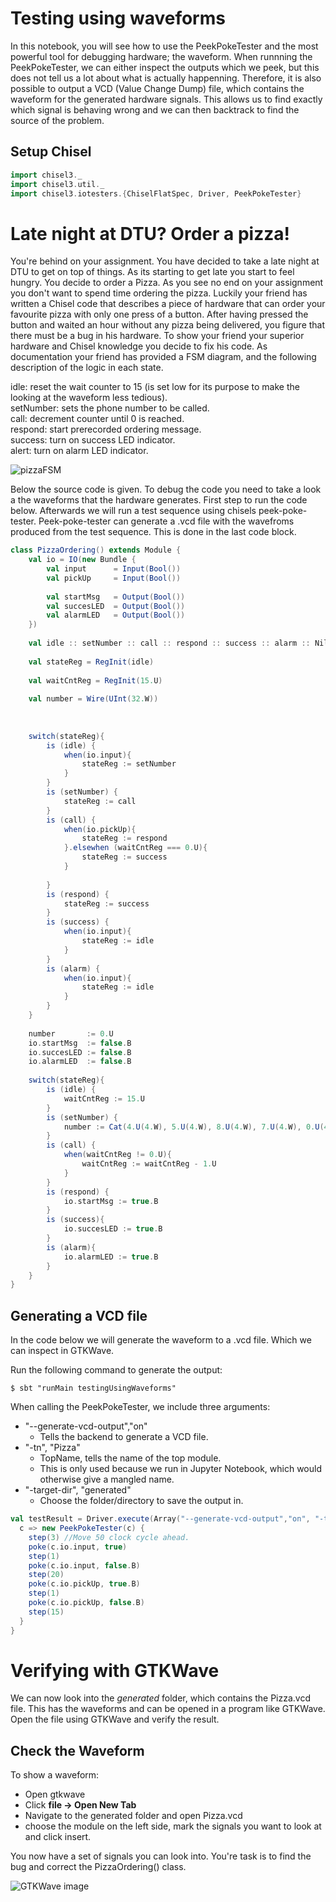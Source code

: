 # Testing using waveforms

In this notebook, you will see how to use the PeekPokeTester and the most powerful tool for debugging hardware; the waveform. When runnning the PeekPokeTester, we can either inspect the outputs which we peek, but this does not tell us a lot about what is actually happenning. Therefore, it is also possible to output a VCD (Value Change Dump) file, which contains the waveform for the generated hardware signals. This allows us to find exactly which signal is behaving wrong and we can then backtrack to find the source of the problem.

## Setup Chisel

```scala
import chisel3._
import chisel3.util._
import chisel3.iotesters.{ChiselFlatSpec, Driver, PeekPokeTester}
```

# Late night at DTU? Order a pizza!
You're behind on your assignment. You have decided to take a late night at DTU to get on top of things. As its starting to get late you start to feel hungry. You decide to order a Pizza. As you see no end on your assignment you don't want to spend time ordering the pizza. Luckily your friend has written a Chisel code that describes a piece of hardware that can order your favourite pizza with only one press of a button. After having pressed the button and waited an hour without any pizza being delivered, you figure that there must be a bug in his hardware. To show your friend your superior hardware and Chisel knowledge you decide to fix his code. As documentation your friend has provided a FSM diagram, and the following description of the logic in each state.

idle: reset the wait counter to 15 (is set low for its purpose to make the looking at the waveform less tedious).  
setNumber: sets the phone number to be called.  
call: decrement counter until 0 is reached.  
respond: start prerecorded ordering message.  
success: turn on success LED indicator.  
alert: turn on alarm LED indicator.  

![pizzaFSM](images/pizzaFSM.png)

Below the source code is given. To debug the code you need to take a look a the waveforms that the hardware generates. First step to run the code below. Afterwards we will run a test sequence using chisels peek-poke-tester. Peek-poke-tester can generate a .vcd file with the wavefroms produced from the test sequence. This is done in the last code block.


```scala
class PizzaOrdering() extends Module {
    val io = IO(new Bundle {
        val input      = Input(Bool())
        val pickUp     = Input(Bool())
        
        val startMsg   = Output(Bool())
        val succesLED  = Output(Bool())
        val alarmLED   = Output(Bool())
    })
    
    val idle :: setNumber :: call :: respond :: success :: alarm :: Nil = Enum(6)
    
    val stateReg = RegInit(idle)
    
    val waitCntReg = RegInit(15.U)
    
    val number = Wire(UInt(32.W))
    
    
    
    switch(stateReg){
        is (idle) {
            when(io.input){
                stateReg := setNumber
            }
        }
        is (setNumber) {
            stateReg := call
        }
        is (call) {
            when(io.pickUp){
                stateReg := respond
            }.elsewhen (waitCntReg === 0.U){
                stateReg := success
            }
            
        }
        is (respond) {
            stateReg := success
        }
        is (success) {
            when(io.input){
                stateReg := idle
            }
        }
        is (alarm) {
            when(io.input){
                stateReg := idle
            }
        }
    }
    
    number       := 0.U
    io.startMsg  := false.B
    io.succesLED := false.B
    io.alarmLED  := false.B
    
    switch(stateReg){
        is (idle) {
            waitCntReg := 15.U
        }
        is (setNumber) {
            number := Cat(4.U(4.W), 5.U(4.W), 8.U(4.W), 7.U(4.W), 0.U(4.W), 6.U(4.W), 1.U(4.W), 6.U(4.W))
        }
        is (call) {
            when(waitCntReg != 0.U){
                waitCntReg := waitCntReg - 1.U
            }
        }
        is (respond) {
            io.startMsg := true.B
        }
        is (success){
            io.succesLED := true.B
        }
        is (alarm){
            io.alarmLED := true.B
        }
    }
}
```

## Generating a VCD file
In the code below we will generate the waveform to a .vcd file. Which we can inspect in GTKWave.

Run the following command to generate the output:

    $ sbt "runMain testingUsingWaveforms"

When calling the PeekPokeTester, we include three arguments:

* "--generate-vcd-output","on"
    * Tells the backend to generate a VCD file.
* "-tn", "Pizza"
    * TopName, tells the name of the top module.
    * This is only used because we run in Jupyter Notebook, which would otherwise give a mangled name.
* "-target-dir", "generated"
    * Choose the folder/directory to save the output in.


```scala
val testResult = Driver.execute(Array("--generate-vcd-output","on", "-tn", "Pizza","--target-dir", "generated"),() => new PizzaOrdering()) {
  c => new PeekPokeTester(c) {
    step(3) //Move 50 clock cycle ahead.
    poke(c.io.input, true)
    step(1)
    poke(c.io.input, false.B)
    step(20)
    poke(c.io.pickUp, true.B)
    step(1)
    poke(c.io.pickUp, false.B)
    step(15)
  }
}
```

# Verifying with GTKWave
We can now look into the *generated* folder, which contains the Pizza.vcd file. This has the waveforms and can be opened in a program like GTKWave. Open the file using GTKWave and verify the result.

## Check the Waveform

To show a waveform:
- Open gtkwave
- Click **file -> Open New Tab**
- Navigate to the generated folder and open Pizza.vcd
- choose the module on the left side, mark the signals you want to look at and click insert.

You now have a set of signals you can look into. You're task is to find the bug and correct the PizzaOrdering() class.

![GTKWave image](images/GTKWave.png)



